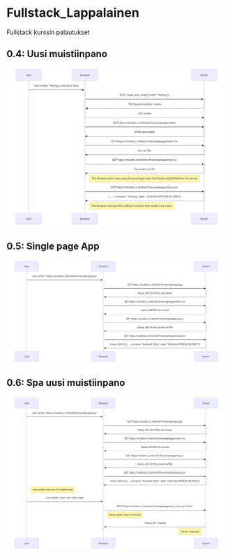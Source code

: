 # Fullstack_Lappalainen
Fullstack kurssin palautukset

## 0.4: Uusi muistiinpano
![](0.4_uusi_muistiinpano.png)

## 0.5: Single page App
![](0.5_single_page_app.png)

## 0.6: Spa uusi muistiinpano
![](0.6_spa_uusi_muistiinpano.png)
